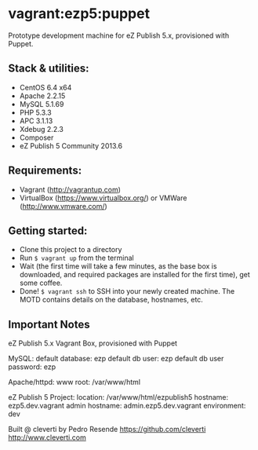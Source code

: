 # vagrant:ezp5:puppet

Prototype development machine for eZ Publish 5.x, provisioned with Puppet.

## Stack & utilities:

- CentOS 6.4 x64
- Apache 2.2.15
- MySQL 5.1.69
- PHP 5.3.3
- APC 3.1.13
- Xdebug 2.2.3
- Composer
- eZ Publish 5 Community 2013.6

## Requirements:

- Vagrant (http://vagrantup.com)
- VirtualBox (https://www.virtualbox.org/) or VMWare (http://www.vmware.com/)

## Getting started:

- Clone this project to a directory
- Run `$ vagrant up` from the terminal
- Wait (the first time will take a few minutes, as the base box is downloaded, and required packages are installed for the first time), get some coffee.
- Done! `$ vagrant ssh` to SSH into your newly created machine. The MOTD contains details on the database, hostnames, etc.

## Important Notes 

eZ Publish 5.x Vagrant Box, provisioned with Puppet

MySQL:
 default database: ezp
 default db user:  ezp
 default db user password: ezp

Apache/httpd:
 www root: /var/www/html

eZ Publish 5 Project:
 location: /var/www/html/ezpublish5
 hostname: ezp5.dev.vagrant
 admin hostname: admin.ezp5.dev.vagrant
 environment: dev

 Built @ cleverti by Pedro Resende
 https://github.com/cleverti  http://www.cleverti.com
